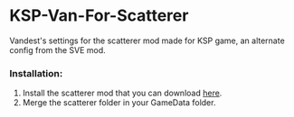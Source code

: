 # KSP-Van-For-Scatterer
Vandest's settings for the scatterer mod made for KSP game, an alternate config from the SVE mod.


### Installation:
1. Install the scatterer mod that you can download [here](http://forum.kerbalspaceprogram.com/index.php?/topic/103963-wip12-scatterer-atmospheric-scattering-v00256-17102016/).
2. Merge the scatterer folder in your GameData folder.
